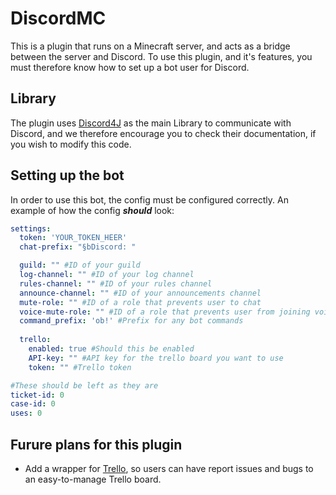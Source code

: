 # DiscordMC
This is a plugin that runs on a Minecraft server, and acts as a bridge between the server and Discord. To use this plugin, and it's features, you must therefore know how to set up a bot user for Discord.

## Library
The plugin uses [Discord4J](https://discord4j.com/) as the main Library to communicate with Discord, and we therefore encourage you to check their documentation, if you wish to modify this code.

## Setting up the bot
In order to use this bot, the config must be configured correctly. An example of how the config ***should*** look:
```yaml
settings:
  token: 'YOUR_TOKEN_HEER'
  chat-prefix: "§bDiscord: "

  guild: "" #ID of your guild
  log-channel: "" #ID of your log channel
  rules-channel: "" #ID of your rules channel
  announce-channel: "" #ID of your announcements channel
  mute-role: "" #ID of a role that prevents user to chat
  voice-mute-role: "" #ID of a role that prevents user from joining voice chat
  command_prefix: 'ob!' #Prefix for any bot commands
  
  trello:
    enabled: true #Should this be enabled
    API-key: "" #API key for the trello board you want to use
    token: "" #Trello token

#These should be left as they are
ticket-id: 0 
case-id: 0
uses: 0
```

## Furure plans for this plugin
- Add a wrapper for [Trello](https://trello.com), so users can have report issues and bugs to an easy-to-manage Trello board.
